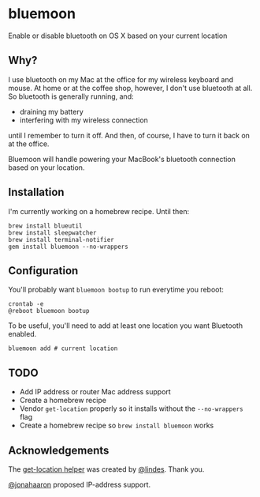 # bluemoon

Enable or disable bluetooth on OS X based on your current location


## Why?

I use bluetooth on my Mac at the office for my wireless keyboard and mouse. At home or at the coffee shop, however, I don't use bluetooth at all. So bluetooth is generally running, and: 

* draining my battery
* interfering with my wireless connection

until I remember to turn it off. And then, of course, I have to turn it back on at the office. 

Bluemoon will handle powering your MacBook's bluetooth connection based on your location.

## Installation

I'm currently working on a homebrew recipe. Until then:

```
brew install blueutil
brew install sleepwatcher
brew install terminal-notifier
gem install bluemoon --no-wrappers
```

## Configuration

You'll probably want `bluemoon bootup` to run everytime you reboot:

```
crontab -e
@reboot bluemoon bootup
```

To be useful, you'll need to add at least one location you want Bluetooth enabled.  

```
bluemoon add # current location
```


## TODO

* Add IP address or router Mac address support
* Create a homebrew recipe
* Vendor `get-location` properly so it installs without the `--no-wrappers` flag
* Create a homebrew recipe so `brew install bluemoon` works


## Acknowledgements

The [get-location helper](https://github.com/lindes/get-location) was created by [@lindes](https://github.com/lindes).  Thank you.

[@jonahaaron](https://github.com/jonahaaron) proposed IP-address support.
